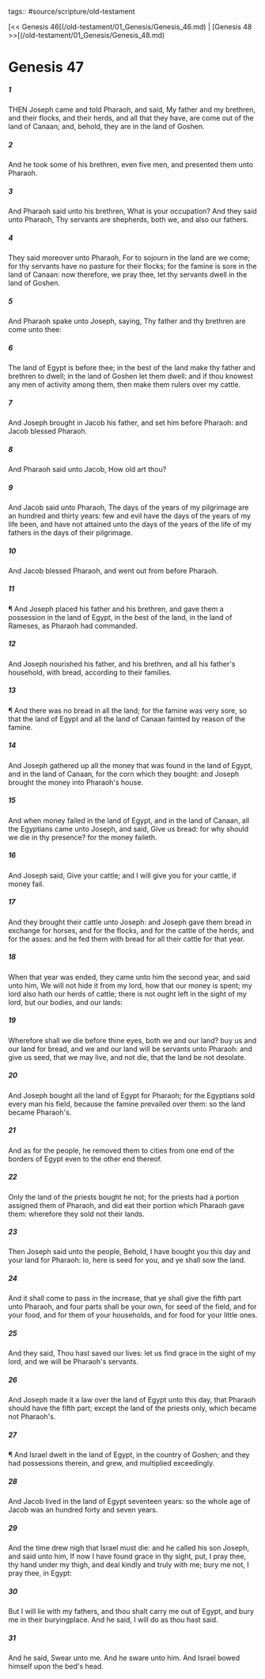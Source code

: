 tags:: #source/scripture/old-testament

[<< Genesis 46[(/old-testament/01_Genesis/Genesis_46.md) | [Genesis 48 >>[(/old-testament/01_Genesis/Genesis_48.md)

# Genesis 47

##### 1

THEN Joseph came and told Pharaoh, and said, My father and my brethren, and their flocks, and their herds, and all that they have, are come out of the land of Canaan; and, behold, they are in the land of Goshen.

##### 2

And he took some of his brethren, even five men, and presented them unto Pharaoh.

##### 3

And Pharaoh said unto his brethren, What is your occupation? And they said unto Pharaoh, Thy servants are shepherds, both we, and also our fathers.

##### 4

They said moreover unto Pharaoh, For to sojourn in the land are we come; for thy servants have no pasture for their flocks; for the famine is sore in the land of Canaan: now therefore, we pray thee, let thy servants dwell in the land of Goshen.

##### 5

And Pharaoh spake unto Joseph, saying, Thy father and thy brethren are come unto thee:

##### 6

The land of Egypt is before thee; in the best of the land make thy father and brethren to dwell; in the land of Goshen let them dwell: and if thou knowest any men of activity among them, then make them rulers over my cattle.

##### 7

And Joseph brought in Jacob his father, and set him before Pharaoh: and Jacob blessed Pharaoh.

##### 8

And Pharaoh said unto Jacob, How old art thou?

##### 9

And Jacob said unto Pharaoh, The days of the years of my pilgrimage are an hundred and thirty years: few and evil have the days of the years of my life been, and have not attained unto the days of the years of the life of my fathers in the days of their pilgrimage.

##### 10

And Jacob blessed Pharaoh, and went out from before Pharaoh.

##### 11

¶ And Joseph placed his father and his brethren, and gave them a possession in the land of Egypt, in the best of the land, in the land of Rameses, as Pharaoh had commanded.

##### 12

And Joseph nourished his father, and his brethren, and all his father's household, with bread, according to their families.

##### 13

¶ And there was no bread in all the land; for the famine was very sore, so that the land of Egypt and all the land of Canaan fainted by reason of the famine.

##### 14

And Joseph gathered up all the money that was found in the land of Egypt, and in the land of Canaan, for the corn which they bought: and Joseph brought the money into Pharaoh's house.

##### 15

And when money failed in the land of Egypt, and in the land of Canaan, all the Egyptians came unto Joseph, and said, Give us bread: for why should we die in thy presence? for the money faileth.

##### 16

And Joseph said, Give your cattle; and I will give you for your cattle, if money fail.

##### 17

And they brought their cattle unto Joseph: and Joseph gave them bread in exchange for horses, and for the flocks, and for the cattle of the herds, and for the asses: and he fed them with bread for all their cattle for that year.

##### 18

When that year was ended, they came unto him the second year, and said unto him, We will not hide it from my lord, how that our money is spent; my lord also hath our herds of cattle; there is not ought left in the sight of my lord, but our bodies, and our lands:

##### 19

Wherefore shall we die before thine eyes, both we and our land? buy us and our land for bread, and we and our land will be servants unto Pharaoh: and give us seed, that we may live, and not die, that the land be not desolate.

##### 20

And Joseph bought all the land of Egypt for Pharaoh; for the Egyptians sold every man his field, because the famine prevailed over them: so the land became Pharaoh's.

##### 21

And as for the people, he removed them to cities from one end of the borders of Egypt even to the other end thereof.

##### 22

Only the land of the priests bought he not; for the priests had a portion assigned them of Pharaoh, and did eat their portion which Pharaoh gave them: wherefore they sold not their lands.

##### 23

Then Joseph said unto the people, Behold, I have bought you this day and your land for Pharaoh: lo, here is seed for you, and ye shall sow the land.

##### 24

And it shall come to pass in the increase, that ye shall give the fifth part unto Pharaoh, and four parts shall be your own, for seed of the field, and for your food, and for them of your households, and for food for your little ones.

##### 25

And they said, Thou hast saved our lives: let us find grace in the sight of my lord, and we will be Pharaoh's servants.

##### 26

And Joseph made it a law over the land of Egypt unto this day, that Pharaoh should have the fifth part; except the land of the priests only, which became not Pharaoh's.

##### 27

¶ And Israel dwelt in the land of Egypt, in the country of Goshen; and they had possessions therein, and grew, and multiplied exceedingly.

##### 28

And Jacob lived in the land of Egypt seventeen years: so the whole age of Jacob was an hundred forty and seven years.

##### 29

And the time drew nigh that Israel must die: and he called his son Joseph, and said unto him, If now I have found grace in thy sight, put, I pray thee, thy hand under my thigh, and deal kindly and truly with me; bury me not, I pray thee, in Egypt:

##### 30

But I will lie with my fathers, and thou shalt carry me out of Egypt, and bury me in their buryingplace. And he said, I will do as thou hast said.

##### 31

And he said, Swear unto me. And he sware unto him. And Israel bowed himself upon the bed's head.
